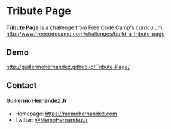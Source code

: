 Tribute Page
======
**Tribute Page** is a challenge from Free Code Camp's curriculum: http://www.freecodecamp.com/challenges/build-a-tribute-page

## Demo
http://guillermohernandez.github.io/Tribute-Page/

## Contact
#### Guillermo Hernandez Jr
* Homepage: https://memohernandez.com
* Twitter: [@MemoHernandezJr](https://twitter.com/MemoHernandezJr "MemoHernandezJr on Twitter")
